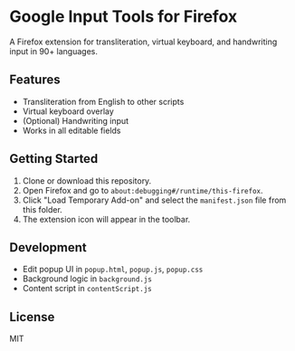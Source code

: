 # Google Input Tools for Firefox

A Firefox extension for transliteration, virtual keyboard, and handwriting input in 90+ languages.

## Features
- Transliteration from English to other scripts
- Virtual keyboard overlay
- (Optional) Handwriting input
- Works in all editable fields

## Getting Started

1. Clone or download this repository.
2. Open Firefox and go to `about:debugging#/runtime/this-firefox`.
3. Click "Load Temporary Add-on" and select the `manifest.json` file from this folder.
4. The extension icon will appear in the toolbar.

## Development
- Edit popup UI in `popup.html`, `popup.js`, `popup.css`
- Background logic in `background.js`
- Content script in `contentScript.js`

## License
MIT 